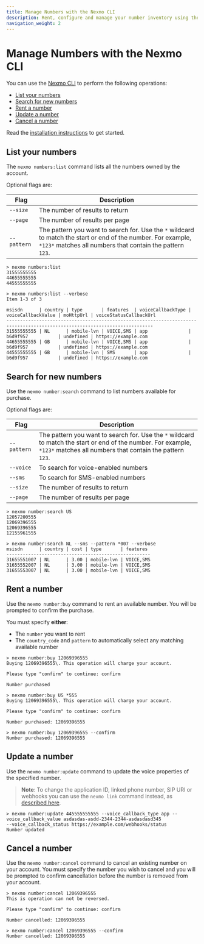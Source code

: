 ```yaml
---
title: Manage Numbers with the Nexmo CLI
description: Rent, configure and manage your number inventory using the Nexmo CLI
navigation_weight: 2
---
```


# Manage Numbers with the Nexmo CLI

You can use the [Nexmo CLI](https://github.com/Nexmo/nexmo-cli) to perform the following operations:

* [List your numbers](#list-your-numbers)
* [Search for new numbers](#search-for-new-numbers)
* [Rent a number](#rent-a-number)
* [Update a number](#update-a-number)
* [Cancel a number](#cancel-a-number)

Read the [installation instructions](https://github.com/Nexmo/nexmo-cli#installation) to get started.

## List your numbers

The `nexmo numbers:list` command lists all the numbers owned by the  account.

Optional flags are:

| Flag | Description |
|---|---|
| `--size`  | The number of results to return  |
| `--page` | The number of results per page  |
| `--pattern` | The pattern you want to search for. Use the `*` wildcard to match the start or end of the number. For example, `*123*` matches all numbers that contain the pattern `123`.  |

```
> nexmo numbers:list
31555555555
44655555555
44555555555

> nexmo numbers:list --verbose
Item 1-3 of 3

msisdn      | country | type       | features  | voiceCallbackType | voiceCallbackValue | moHttpUrl | voiceStatusCallbackUrl
----------------------------------------------------------------------------------------------------------------------------
31555555555 | NL      | mobile-lvn | VOICE,SMS | app               | b6d9f957           | undefined | https://example.com
44655555555 | GB      | mobile-lvn | VOICE,SMS | app               | b6d9f957           | undefined | https://example.com
44555555555 | GB      | mobile-lvn | SMS       | app               | b6d9f957           | undefined | https://example.com
```

## Search for new numbers

Use the `nexmo number:search` command to list numbers available for purchase.

Optional flags are:

| Flag | Description |
|---|---|
| `--pattern` | The pattern you want to search for. Use the `*` wildcard to match the start or end of the number. For example, `*123*` matches all numbers that contain the pattern `123`.  |
| `--voice` | To search for voice-enabled numbers |
| `--sms` | To search for SMS-enabled numbers |
| `--size` | The number of results to return |
| `--page` | The number of results per page |

```
> nexmo number:search US
12057200555
12069396555
12069396555
12155961555

> nexmo number:search NL --sms --pattern *007 --verbose
msisdn      | country | cost | type       | features
-----------------------------------------------------
31655551007 | NL      | 3.00 | mobile-lvn | VOICE,SMS
31655552007 | NL      | 3.00 | mobile-lvn | VOICE,SMS
31655553007 | NL      | 3.00 | mobile-lvn | VOICE,SMS
```

## Rent a number

Use the `nexmo number:buy` command to rent an available number. You will be prompted to confirm the purchase.

You must specify **either**:

* The `number` you want to rent
* The `country_code` and `pattern` to automatically select any matching available number

```
> nexmo number:buy 12069396555
Buying 12069396555\. This operation will charge your account.

Please type "confirm" to continue: confirm

Number purchased

> nexmo number:buy US *555
Buying 12069396555\. This operation will charge your account.

Please type "confirm" to continue: confirm

Number purchased: 12069396555

> nexmo number:buy 12069396555 --confirm
Number purchased: 12069396555
```

## Update a number

Use the `nexmo number:update` command to update the voice properties of the specified number. 

> **Note**: To change the application ID, linked phone number, SIP URI or webhooks you can use the `nexmo link` command instead, as [described here](https://github.com/Nexmo/nexmo-cli#linking).

```
> nexmo number:update 445555555555 --voice_callback_type app --voice_callback_value asdasdas-asdd-2344-2344-asdasdasd345
--voice_callback_status https://example.com/webhooks/status
Number updated
```

## Cancel a number

Use the `nexmo number:cancel` command to cancel an existing number on your account. You must specify the number you wish to cancel and you will be prompted to confirm cancellation before the number is removed from your account.

```
> nexmo number:cancel 12069396555
This is operation can not be reversed.

Please type "confirm" to continue: confirm

Number cancelled: 12069396555

> nexmo number:cancel 12069396555 --confirm
Number cancelled: 12069396555
```